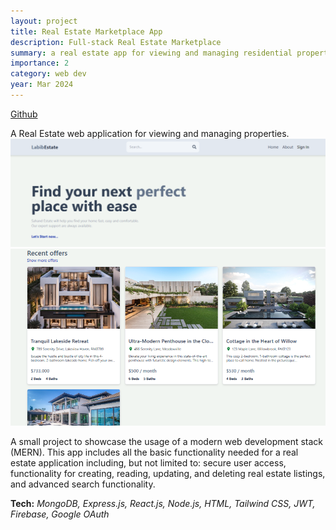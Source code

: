 ```yaml
---
layout: project
title: Real Estate Marketplace App
description: Full-stack Real Estate Marketplace
summary: a real estate app for viewing and managing residential properties.
importance: 2
category: web dev
year: Mar 2024
---
```


<div class="center">
  <a class="tech-link" target="_blank" rel="noopener noreferrer" href="https://github.com/LabibZ/mern-estate">Github</a>
</div>

A Real Estate web application for viewing and managing properties.
![Main](/assets/img/mern_1.png)
![Listings](/assets/img/mern_2.png)

A small project to showcase the usage of a modern web development stack (MERN). This app includes all the basic functionality 
needed for a real estate application including, but not limited to: secure user access, functionality for creating, reading, 
updating, and deleting real estate listings, and advanced search functionality.
 
**Tech:** _MongoDB, Express.js, React.js, Node.js, HTML, Tailwind CSS, JWT, Firebase, Google OAuth_